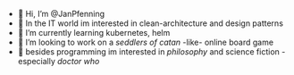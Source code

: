 - 👋 Hi, I’m @JanPfenning
- 👀 In the IT world im interested in clean-architecture and design patterns
- 🌱 I’m currently learning kubernetes, helm 
- 💞️ I’m looking to work on a *seddlers of catan* -like- online board game  
- 💭 besides programming im interested in *philosophy* and science fiction - especially *doctor who*

<!---
JanPfenning/JanPfenning is a ✨ special ✨ repository because its `README.md` (this file) appears on your GitHub profile.
You can click the Preview link to take a look at your changes.
--->
